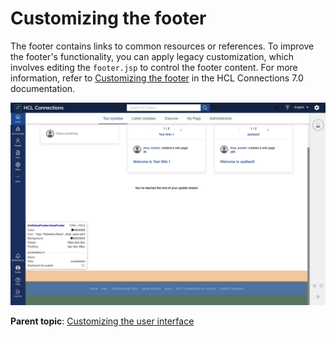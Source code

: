 # Customizing the footer

The footer contains links to common resources or references. To improve the footer's functionality, you can apply legacy customization, which involves editing the `footer.jsp` to control the footer content. For more information, refer to [Customizing the footer](https://help.hcltechsw.com/connections/v7/admin/customize/t_admin_common_add_footer_link.html) in the HCL Connections 7.0 documentation.

![Image](images/footer.png)


**Parent topic**: [Customizing the user interface](t_admin_common_customize_main.md)